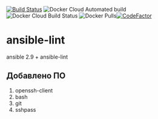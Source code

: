 [![Build Status](https://travis-ci.com/iudanet/ansible-lint.svg?branch=master)](https://travis-ci.com/iudanet/ansible-lint) ![Docker Cloud Automated build](https://img.shields.io/docker/cloud/automated/iudanet/ansible-lint) ![Docker Cloud Build Status](https://img.shields.io/docker/cloud/build/iudanet/ansible-lint) ![Docker Pulls](https://img.shields.io/docker/pulls/iudanet/ansible-lint)[![CodeFactor](https://www.codefactor.io/repository/github/iudanet/ansible-lint/badge)](https://www.codefactor.io/repository/github/iudanet/ansible-lint)
# ansible-lint
ansible 2.9 + ansible-lint

## Добавлено ПО

1. openssh-client
2. bash
3. git
4. sshpass
